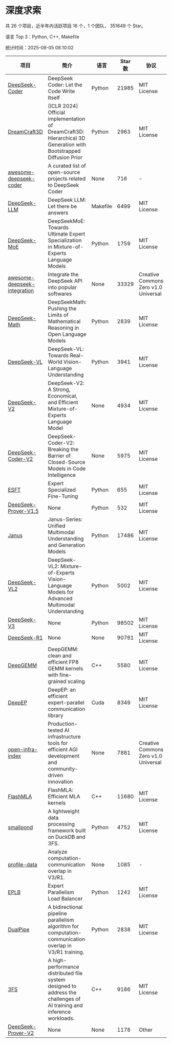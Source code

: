 # 深度求索

共 26 个项目，近半年内活跃项目 16 个，1 个团队， 351649 个 Star。

语言 Top 3：Python, C++, Makefile

统计时间：2025-08-05 08:10:02

| 项目 | 简介 | 语言 | Star 数 | 协议 | 创建时间 | 最后更新时间 | 最后提交时间 |
| --- | --- | --- | --- | --- | --- | --- | --- |
| [DeepSeek-Coder](https://github.com/deepseek-ai/DeepSeek-Coder) | DeepSeek Coder: Let the Code Write Itself | Python | 21985 | MIT License | 2023-10-20 | 2025-08-05 | 2024-05-21 |
| [DreamCraft3D](https://github.com/deepseek-ai/DreamCraft3D) | [ICLR 2024] Official implementation of DreamCraft3D: Hierarchical 3D Generation with Bootstrapped Diffusion Prior | Python | 2963 | MIT License | 2023-10-23 | 2025-08-04 | 2025-04-22 |
| [awesome-deepseek-coder](https://github.com/deepseek-ai/awesome-deepseek-coder) | A curated list of open-source projects related to DeepSeek Coder | None | 716 | - | 2023-11-06 | 2025-08-03 | 2024-04-03 |
| [DeepSeek-LLM](https://github.com/deepseek-ai/DeepSeek-LLM) | DeepSeek LLM: Let there be answers | Makefile | 6499 | MIT License | 2023-11-29 | 2025-08-05 | 2024-02-04 |
| [DeepSeek-MoE](https://github.com/deepseek-ai/DeepSeek-MoE) | DeepSeekMoE: Towards Ultimate Expert Specialization in Mixture-of-Experts Language Models | Python | 1759 | MIT License | 2024-01-02 | 2025-08-03 | 2024-01-16 |
| [awesome-deepseek-integration](https://github.com/deepseek-ai/awesome-deepseek-integration) | Integrate the DeepSeek API into popular softwares | None | 33329 | Creative Commons Zero v1.0 Universal | 2024-01-11 | 2025-08-05 | 2025-05-13 |
| [DeepSeek-Math](https://github.com/deepseek-ai/DeepSeek-Math) | DeepSeekMath: Pushing the Limits of Mathematical Reasoning in Open Language Models | Python | 2839 | MIT License | 2024-02-05 | 2025-08-04 | 2024-04-15 |
| [DeepSeek-VL](https://github.com/deepseek-ai/DeepSeek-VL) | DeepSeek-VL: Towards Real-World Vision-Language Understanding | Python | 3941 | MIT License | 2024-03-07 | 2025-08-05 | 2024-04-24 |
| [DeepSeek-V2](https://github.com/deepseek-ai/DeepSeek-V2) | DeepSeek-V2: A Strong, Economical, and Efficient Mixture-of-Experts Language Model | None | 4934 | MIT License | 2024-04-22 | 2025-08-04 | 2024-09-25 |
| [DeepSeek-Coder-V2](https://github.com/deepseek-ai/DeepSeek-Coder-V2) | DeepSeek-Coder-V2: Breaking the Barrier of Closed-Source Models in Code Intelligence | None | 5975 | MIT License | 2024-06-14 | 2025-08-04 | 2024-09-24 |
| [ESFT](https://github.com/deepseek-ai/ESFT) | Expert Specialized Fine-Tuning | Python | 655 | MIT License | 2024-07-04 | 2025-07-31 | 2025-05-22 |
| [DeepSeek-Prover-V1.5](https://github.com/deepseek-ai/DeepSeek-Prover-V1.5) | None | Python | 532 | MIT License | 2024-08-15 | 2025-08-03 | 2024-08-16 |
| [Janus](https://github.com/deepseek-ai/Janus) | Janus-Series: Unified Multimodal Understanding and Generation Models | Python | 17486 | MIT License | 2024-10-18 | 2025-08-05 | 2025-02-01 |
| [DeepSeek-VL2](https://github.com/deepseek-ai/DeepSeek-VL2) | DeepSeek-VL2: Mixture-of-Experts Vision-Language Models for Advanced Multimodal Understanding | Python | 5002 | MIT License | 2024-12-13 | 2025-08-04 | 2025-02-26 |
| [DeepSeek-V3](https://github.com/deepseek-ai/DeepSeek-V3) | None | Python | 98502 | MIT License | 2024-12-26 | 2025-08-05 | 2025-06-27 |
| [DeepSeek-R1](https://github.com/deepseek-ai/DeepSeek-R1) | None | None | 90761 | MIT License | 2025-01-20 | 2025-08-05 | 2025-06-27 |
| [DeepGEMM](https://github.com/deepseek-ai/DeepGEMM) | DeepGEMM: clean and efficient FP8 GEMM kernels with fine-grained scaling | C++ | 5580 | MIT License | 2025-02-13 | 2025-08-05 | 2025-08-05 |
| [DeepEP](https://github.com/deepseek-ai/DeepEP) | DeepEP: an efficient expert-parallel communication library | Cuda | 8349 | MIT License | 2025-02-17 | 2025-08-05 | 2025-08-05 |
| [open-infra-index](https://github.com/deepseek-ai/open-infra-index) | Production-tested AI infrastructure tools for efficient AGI development and community-driven innovation | None | 7881 | Creative Commons Zero v1.0 Universal | 2025-02-21 | 2025-08-05 | 2025-05-15 |
| [FlashMLA](https://github.com/deepseek-ai/FlashMLA) | FlashMLA: Efficient MLA kernels | C++ | 11680 | MIT License | 2025-02-21 | 2025-08-05 | 2025-08-01 |
| [smallpond](https://github.com/deepseek-ai/smallpond) | A lightweight data processing framework built on DuckDB and 3FS. | Python | 4752 | MIT License | 2025-02-24 | 2025-08-05 | 2025-03-05 |
| [profile-data](https://github.com/deepseek-ai/profile-data) | Analyze computation-communication overlap in V3/R1. | None | 1085 | - | 2025-02-26 | 2025-08-04 | 2025-03-21 |
| [EPLB](https://github.com/deepseek-ai/EPLB) | Expert Parallelism Load Balancer | Python | 1242 | MIT License | 2025-02-26 | 2025-08-04 | 2025-03-24 |
| [DualPipe](https://github.com/deepseek-ai/DualPipe) | A bidirectional pipeline parallelism algorithm for computation-communication overlap in V3/R1 training. | Python | 2838 | MIT License | 2025-02-26 | 2025-08-03 | 2025-03-10 |
| [3FS](https://github.com/deepseek-ai/3FS) |  A high-performance distributed file system designed to address the challenges of AI training and inference workloads.  | C++ | 9186 | MIT License | 2025-02-27 | 2025-08-04 | 2025-07-28 |
| [DeepSeek-Prover-V2](https://github.com/deepseek-ai/DeepSeek-Prover-V2) | None | None | 1178 | Other | 2025-04-30 | 2025-08-01 | 2025-07-18 |
